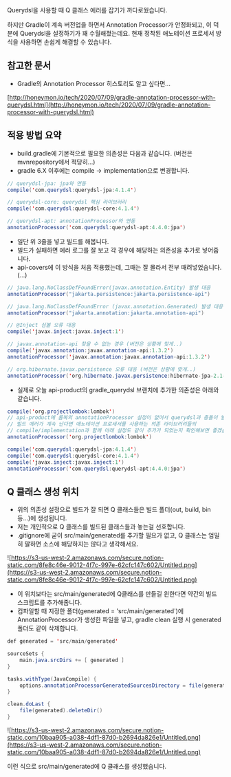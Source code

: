 Querydsl을 사용할 때 Q 클래스 에러를 잡기가 까다로웠습니다.

하지만 Gradle이 계속 버전업을 하면서 Annotation Processor가 안정화되고, 이 덕분에 Querydsl을 설정하기가 꽤 수월해졌는데요. 현재 정착된 애노테이션 프로세서 방식을 사용하면 손쉽게 해결할 수 있습니다.

## 참고한 문서

- Gradle의 Annotation Processor 히스토리도 알고 싶다면...

[http://honeymon.io/tech/2020/07/09/gradle-annotation-processor-with-querydsl.html](http://honeymon.io/tech/2020/07/09/gradle-annotation-processor-with-querydsl.html)

## 적용 방법 요약

- build.gradle에 기본적으로 필요한 의존성은 다음과 같습니다. (버전은 mvnrepository에서 적당히...)
- gradle 6.X 이후에는 compile → implementation으로 변경합니다.

```java
// querydsl-jpa: jpa와 연동
compile('com.querydsl:querydsl-jpa:4.1.4')

// querydsl-core: querydsl 핵심 라이브러리
compile('com.querydsl:querydsl-core:4.1.4')

// querydsl-apt: annotationProcessor와 연동
annotationProcessor('com.querydsl:querydsl-apt:4.4.0:jpa')
```

- 일단 위 3줄을 넣고 빌드를 해봅니다.
- 빌드가 실패하면 에러 로그를 잘 보고 각 경우에 해당하는 의존성을 추가로 넣어줍니다.
- api-covers에 이 방식을 처음 적용했는데, 그때는 잘 몰라서 전부 때려넣었습니다. (...)

```java
// java.lang.NoClassDefFoundError(javax.annotation.Entity) 발생 대응
annotationProcessor("jakarta.persistence:jakarta.persistence-api")

// java.lang.NoClassDefFoundError (javax.annotation.Generated) 발생 대응
annotationProcessor("jakarta.annotation:jakarta.annotation-api")

// @Inject 심볼 오류 대응
compile('javax.inject:javax.inject:1')

// javax.annotation-api 찾을 수 없는 경우 (버전은 상황에 맞게..)
compile('javax.annotation:javax.annotation-api:1.3.2')
annotationProcessor('javax.annotation:javax.annotation-api:1.3.2')

// org.hibernate.javax.persistence 오류 대응 (버전은 상황에 맞게..)
annotationProcessor('org.hibernate.javax.persistence:hibernate-jpa-2.1-api:1.0.2.Final')
```

- 실제로 오늘 api-product의 gradle_querydsl 브랜치에 추가한 의존성은 아래와 같습니다.

```java
compile('org.projectlombok:lombok')
// api-product에 롬복의 annotationProcessor 설정이 없어서 querydsl과 충돌이 발생했었습니다.
// 빌드 에러가 계속 난다면 애노테이션 프로세서를 사용하는 의존 라이브러리들의
// compile/implementation과 함께 아래 설정도 같이 추가가 되었는지 확인해보면 좋겠습니다.
annotationProcessor('org.projectlombok:lombok')

compile('com.querydsl:querydsl-jpa:4.1.4')
compile('com.querydsl:querydsl-core:4.1.4')
compile('javax.inject:javax.inject:1')
annotationProcessor('com.querydsl:querydsl-apt:4.4.0:jpa')
```

## Q 클래스 생성 위치

- 위의 의존성 설정으로 빌드가 잘 되면 Q 클래스들은 빌드 폴더(out, build, bin 등...)에 생성됩니다.
- 저는 개인적으로 Q 클래스를 빌드된 클래스들과 놓는걸 선호합니다.
- .gitignore에 굳이 src/main/generated를 추가할 필요가 없고, Q 클래스는 엄밀히 말하면 소스에 해당하지는 않다고 생각해서요.

![https://s3-us-west-2.amazonaws.com/secure.notion-static.com/8fe8c46e-9012-4f7c-997e-62cfc147c602/Untitled.png](https://s3-us-west-2.amazonaws.com/secure.notion-static.com/8fe8c46e-9012-4f7c-997e-62cfc147c602/Untitled.png)

- 이 위치보다는 src/main/generated에 Q클래스를 만들길 윈한다면 약간의 빌드 스크립트를 추가해줍니다.
- 컴파일할 때 지정한 폴더(generated = 'src/main/generated')에 AnnotationProcessor가 생성한 파일을 넣고, gradle clean 실행 시 generated폴더도 같이 삭제합니다.

```java
def generated = 'src/main/generated'

sourceSets {
	main.java.srcDirs += [ generated ]
}

tasks.withType(JavaCompile) {
	options.annotationProcessorGeneratedSourcesDirectory = file(generated)
}

clean.doLast {
	file(generated).deleteDir()
}
```

![https://s3-us-west-2.amazonaws.com/secure.notion-static.com/10baa905-a038-4df1-87d0-b2694da826e1/Untitled.png](https://s3-us-west-2.amazonaws.com/secure.notion-static.com/10baa905-a038-4df1-87d0-b2694da826e1/Untitled.png)

이런 식으로 src/main/generated에 Q 클래스를 생성했습니다.
